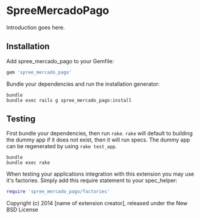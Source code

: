 SpreeMercadoPago
================

Introduction goes here.

Installation
------------

Add spree_mercado_pago to your Gemfile:

```ruby
gem 'spree_mercado_pago'
```

Bundle your dependencies and run the installation generator:

```shell
bundle
bundle exec rails g spree_mercado_pago:install
```

Testing
-------

First bundle your dependencies, then run `rake`. `rake` will default to building the dummy app if it does not exist, then it will run specs. The dummy app can be regenerated by using `rake test_app`.

```shell
bundle
bundle exec rake
```

When testing your applications integration with this extension you may use it's factories.
Simply add this require statement to your spec_helper:

```ruby
require 'spree_mercado_pago/factories'
```

Copyright (c) 2014 [name of extension creator], released under the New BSD License

